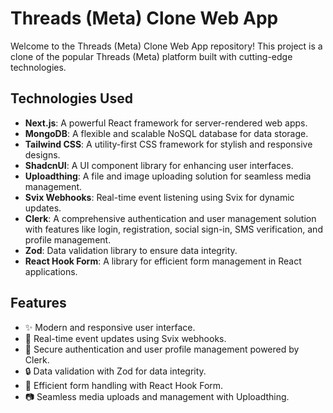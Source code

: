 # Threads (Meta) Clone Web App

Welcome to the Threads (Meta) Clone Web App repository! This project is a clone of the popular Threads (Meta) platform built with cutting-edge technologies.

## Technologies Used

- **Next.js**: A powerful React framework for server-rendered web apps.
- **MongoDB**: A flexible and scalable NoSQL database for data storage.
- **Tailwind CSS**: A utility-first CSS framework for stylish and responsive designs.
- **ShadcnUI**: A UI component library for enhancing user interfaces.
- **Uploadthing**: A file and image uploading solution for seamless media management.
- **Svix Webhooks**: Real-time event listening using Svix for dynamic updates.
- **Clerk**: A comprehensive authentication and user management solution with features like login, registration, social sign-in, SMS verification, and profile management.
- **Zod**: Data validation library to ensure data integrity.
- **React Hook Form**: A library for efficient form management in React applications.

## Features

- ✨ Modern and responsive user interface.
- 🚀 Real-time event updates using Svix webhooks.
- 👤 Secure authentication and user profile management powered by Clerk.
- 🔒 Data validation with Zod for data integrity.
- 📝 Efficient form handling with React Hook Form.
- 📷 Seamless media uploads and management with Uploadthing.
